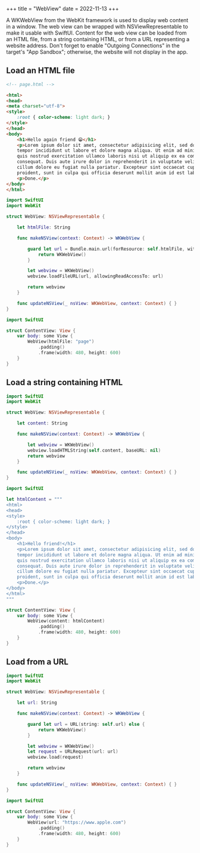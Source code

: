 +++
title = "WebView"
date = 2022-11-13
+++

A WKWebView from the WebKit framework is used to display web content in a window. The web view can be wrapped with NSViewRepresentable to make it usable with SwiftUI. Content for the web view can be loaded from an HTML file, from a string containing HTML, or from a URL representing a website address. Don't forget to enable "Outgoing Connections" in the target's "App Sandbox"; otherwise, the website will not display in the app.

## Load an HTML file

```html
<!-- page.html -->

<html>
<head>
<meta charset="utf-8">
<style>
    :root { color-scheme: light dark; }
</style>
</head>
<body>
    <h1>Hello again friend 😁</h1>
    <p>Lorem ipsum dolor sit amet, consectetur adipisicing elit, sed do eiusmod
    tempor incididunt ut labore et dolore magna aliqua. Ut enim ad minim veniam,
    quis nostrud exercitation ullamco laboris nisi ut aliquip ex ea commodo
    consequat. Duis aute irure dolor in reprehenderit in voluptate velit esse
    cillum dolore eu fugiat nulla pariatur. Excepteur sint occaecat cupidatat non
    proident, sunt in culpa qui officia deserunt mollit anim id est laborum.</p>
    <p>Done.</p>
</body>
</html>
```

```swift
import SwiftUI
import WebKit

struct WebView: NSViewRepresentable {

    let htmlFile: String

    func makeNSView(context: Context) -> WKWebView {

        guard let url = Bundle.main.url(forResource: self.htmlFile, withExtension: "html") else {
            return WKWebView()
        }

        let webview = WKWebView()
        webview.loadFileURL(url, allowingReadAccessTo: url)

        return webview
    }

    func updateNSView(_ nsView: WKWebView, context: Context) { }
}
```

```swift
import SwiftUI

struct ContentView: View {
    var body: some View {
        WebView(htmlFile: "page")
            .padding()
            .frame(width: 480, height: 600)
    }
}
```

## Load a string containing HTML

```swift
import SwiftUI
import WebKit

struct WebView: NSViewRepresentable {

    let content: String

    func makeNSView(context: Context) -> WKWebView {

        let webview = WKWebView()
        webview.loadHTMLString(self.content, baseURL: nil)
        return webview
    }

    func updateNSView(_ nsView: WKWebView, context: Context) { }
}
```

```swift
import SwiftUI

let htmlContent = """
<html>
<head>
<style>
    :root { color-scheme: light dark; }
</style>
</head>
<body>
    <h1>Hello friend!</h1>
    <p>Lorem ipsum dolor sit amet, consectetur adipisicing elit, sed do eiusmod
    tempor incididunt ut labore et dolore magna aliqua. Ut enim ad minim veniam,
    quis nostrud exercitation ullamco laboris nisi ut aliquip ex ea commodo
    consequat. Duis aute irure dolor in reprehenderit in voluptate velit esse
    cillum dolore eu fugiat nulla pariatur. Excepteur sint occaecat cupidatat non
    proident, sunt in culpa qui officia deserunt mollit anim id est laborum.</p>
    <p>Done.</p>
</body>
</html>
"""

struct ContentView: View {
    var body: some View {
        WebView(content: htmlContent)
            .padding()
            .frame(width: 480, height: 600)
    }
}
```

## Load from a URL

```swift
import SwiftUI
import WebKit

struct WebView: NSViewRepresentable {

    let url: String

    func makeNSView(context: Context) -> WKWebView {

        guard let url = URL(string: self.url) else {
            return WKWebView()
        }

        let webview = WKWebView()
        let request = URLRequest(url: url)
        webview.load(request)

        return webview
    }

    func updateNSView(_ nsView: WKWebView, context: Context) { }
}
```

```swift
import SwiftUI

struct ContentView: View {
    var body: some View {
        WebView(url: "https://www.apple.com")
            .padding()
            .frame(width: 480, height: 600)
    }
}
```
